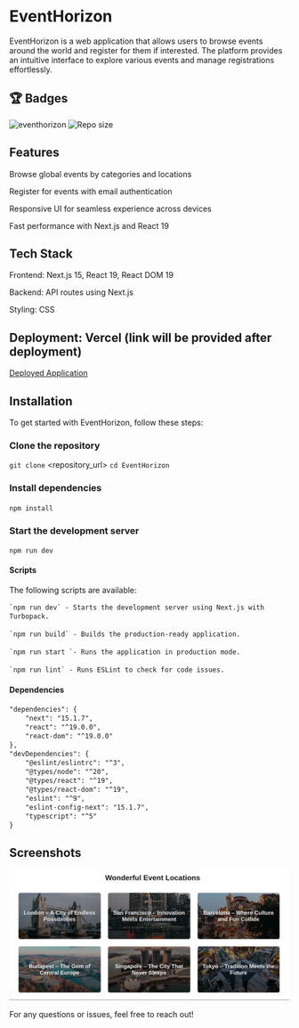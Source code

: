 # EventHorizon

EventHorizon is a web application that allows users to browse events around the world and register for them if interested. The platform provides an intuitive interface to explore various events and manage registrations effortlessly.

## :trophy: Badges
![eventhorizon](https://img.shields.io/github/languages/top/bordanattila/eventhorizon) 
<img alt="Repo size" src="https://img.shields.io/github/repo-size/bordanattila/eventhorizon?color=information">

## Features

Browse global events by categories and locations

Register for events with email authentication

Responsive UI for seamless experience across devices

Fast performance with Next.js and React 19

## Tech Stack

Frontend: Next.js 15, React 19, React DOM 19

Backend: API routes using Next.js

Styling: CSS

## Deployment: Vercel (link will be provided after deployment)
[Deployed Application](https://bordanattila.github.io/EventHorizon/)

## Installation

To get started with EventHorizon, follow these steps:

### Clone the repository
`git clone` <repository_url>
`cd EventHorizon`

### Install dependencies
`npm install`

### Start the development server
`npm run dev`

#### Scripts

The following scripts are available:

    `npm run dev` - Starts the development server using Next.js with Turbopack.

    `npm run build` - Builds the production-ready application.

    `npm run start `- Runs the application in production mode.

    `npm run lint` - Runs ESLint to check for code issues.

#### Dependencies

    "dependencies": {
        "next": "15.1.7",
        "react": "^19.0.0",
        "react-dom": "^19.0.0"
    },
    "devDependencies": {
        "@eslint/eslintrc": "^3",
        "@types/node": "^20",
        "@types/react": "^19",
        "@types/react-dom": "^19",
        "eslint": "^9",
        "eslint-config-next": "15.1.7",
        "typescript": "^5"
    }

## Screenshots

![alt text](./public/images/event-page.png)

For any questions or issues, feel free to reach out!
